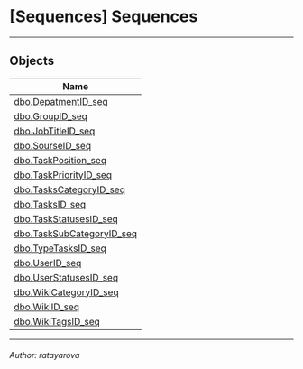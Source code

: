 #### 
# [Sequences] Sequences

---

## <a name="#objects"></a>Objects

| Name |
|---|
| [dbo.DepatmentID_seq](dbo_DepatmentID_seq.md) |
| [dbo.GroupID_seq](dbo_GroupID_seq.md) |
| [dbo.JobTitleID_seq](dbo_JobTitleID_seq.md) |
| [dbo.SourseID_seq](dbo_SourseID_seq.md) |
| [dbo.TaskPosition_seq](dbo_TaskPosition_seq.md) |
| [dbo.TaskPriorityID_seq](dbo_TaskPriorityID_seq.md) |
| [dbo.TasksCategoryID_seq](dbo_TasksCategoryID_seq.md) |
| [dbo.TasksID_seq](dbo_TasksID_seq.md) |
| [dbo.TaskStatusesID_seq](dbo_TaskStatusesID_seq.md) |
| [dbo.TaskSubCategoryID_seq](dbo_TaskSubCategoryID_seq.md) |
| [dbo.TypeTasksID_seq](dbo_TypeTasksID_seq.md) |
| [dbo.UserID_seq](dbo_UserID_seq.md) |
| [dbo.UserStatusesID_seq](dbo_UserStatusesID_seq.md) |
| [dbo.WikiCategoryID_seq](dbo_WikiCategoryID_seq.md) |
| [dbo.WikiID_seq](dbo_WikiID_seq.md) |
| [dbo.WikiTagsID_seq](dbo_WikiTagsID_seq.md) |


---

###### Author:  ratayarova
